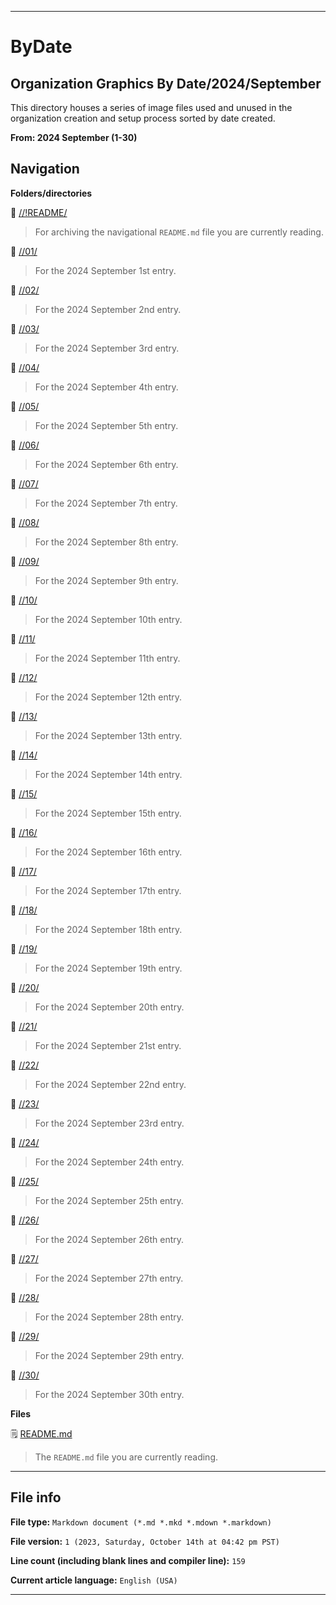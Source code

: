 
***

# ByDate

## Organization Graphics By Date/2024/September

This directory houses a series of image files used and unused in the organization creation and setup process sorted by date created.

**From: 2024 September (1-30)**

## Navigation

**Folders/directories**

📁 [//!README/](/OrganizationGraphics/ByDate/2024/09_September/!README/)

> For archiving the navigational `README.md` file you are currently reading.

📁 [//01/](/OrganizationGraphics/ByDate/2024/09_September/01/)

> For the 2024 September 1st entry.

📁 [//02/](/OrganizationGraphics/ByDate/2024/09_September/02/)

> For the 2024 September 2nd entry.

📁 [//03/](/OrganizationGraphics/ByDate/2024/09_September/03/)

> For the 2024 September 3rd entry.

📁 [//04/](/OrganizationGraphics/ByDate/2024/09_September/04/)

> For the 2024 September 4th entry.

📁 [//05/](/OrganizationGraphics/ByDate/2024/09_September/05/)

> For the 2024 September 5th entry.

📁 [//06/](/OrganizationGraphics/ByDate/2024/09_September/06/)

> For the 2024 September 6th entry.

📁 [//07/](/OrganizationGraphics/ByDate/2024/09_September/07/)

> For the 2024 September 7th entry.

📁 [//08/](/OrganizationGraphics/ByDate/2024/09_September/08/)

> For the 2024 September 8th entry.

📁 [//09/](/OrganizationGraphics/ByDate/2024/09_September/09/)

> For the 2024 September 9th entry.

📁 [//10/](/OrganizationGraphics/ByDate/2024/09_September/10/)

> For the 2024 September 10th entry.

📁 [//11/](/OrganizationGraphics/ByDate/2024/09_September/11/)

> For the 2024 September 11th entry.

📁 [//12/](/OrganizationGraphics/ByDate/2024/09_September/12/)

> For the 2024 September 12th entry.

📁 [//13/](/OrganizationGraphics/ByDate/2024/09_September/13/)

> For the 2024 September 13th entry.

📁 [//14/](/OrganizationGraphics/ByDate/2024/09_September/14/)

> For the 2024 September 14th entry.

📁 [//15/](/OrganizationGraphics/ByDate/2024/09_September/15/)

> For the 2024 September 15th entry.

📁 [//16/](/OrganizationGraphics/ByDate/2024/09_September/16/)

> For the 2024 September 16th entry.

📁 [//17/](/OrganizationGraphics/ByDate/2024/09_September/17/)

> For the 2024 September 17th entry.

📁 [//18/](/OrganizationGraphics/ByDate/2024/09_September/18/)

> For the 2024 September 18th entry.

📁 [//19/](/OrganizationGraphics/ByDate/2024/09_September/19/)

> For the 2024 September 19th entry.

📁 [//20/](/OrganizationGraphics/ByDate/2024/09_September/20/)

> For the 2024 September 20th entry.

📁 [//21/](/OrganizationGraphics/ByDate/2024/09_September/21/)

> For the 2024 September 21st entry.

📁 [//22/](/OrganizationGraphics/ByDate/2024/09_September/22/)

> For the 2024 September 22nd entry.

📁 [//23/](/OrganizationGraphics/ByDate/2024/09_September/23/)

> For the 2024 September 23rd entry.

📁 [//24/](/OrganizationGraphics/ByDate/2024/09_September/24/)

> For the 2024 September 24th entry.

📁 [//25/](/OrganizationGraphics/ByDate/2024/09_September/25/)

> For the 2024 September 25th entry.

📁 [//26/](/OrganizationGraphics/ByDate/2024/09_September/26/)

> For the 2024 September 26th entry.

📁 [//27/](/OrganizationGraphics/ByDate/2024/09_September/27/)

> For the 2024 September 27th entry.

📁 [//28/](/OrganizationGraphics/ByDate/2024/09_September/28/)

> For the 2024 September 28th entry.

📁 [//29/](/OrganizationGraphics/ByDate/2024/09_September/29/)

> For the 2024 September 29th entry.

📁 [//30/](/OrganizationGraphics/ByDate/2024/09_September/30/)

> For the 2024 September 30th entry.

**Files**

🗒️ [README.md](/OrganizationGraphics/ByDate/2024/09_September/README.md)

> The `README.md` file you are currently reading.

***

## File info

**File type:** `Markdown document (*.md *.mkd *.mdown *.markdown)`

**File version:** `1 (2023, Saturday, October 14th at 04:42 pm PST)`

**Line count (including blank lines and compiler line):** `159`

**Current article language:** `English (USA)`

***
